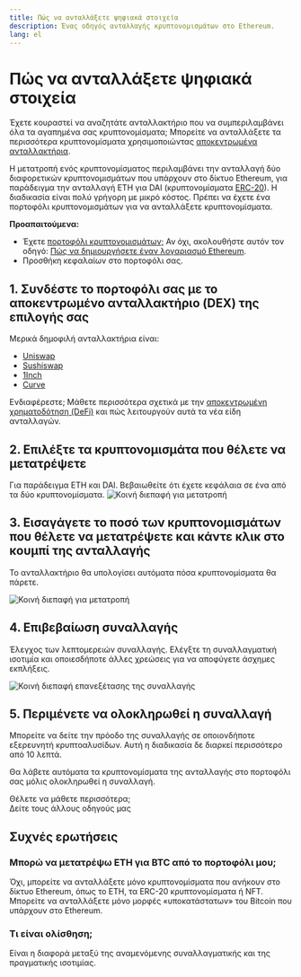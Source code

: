 ```yaml
---
title: Πώς να ανταλλάξετε ψηφιακά στοιχεία
description: Ένας οδηγός ανταλλαγής κρυπτονομισμάτων στο Ethereum.
lang: el
---
```


# Πώς να ανταλλάξετε ψηφιακά στοιχεία

Έχετε κουραστεί να αναζητάτε ανταλλακτήριο που να συμπεριλαμβάνει όλα τα αγαπημένα σας κρυπτονομίσματα; Μπορείτε να ανταλλάξετε τα περισσότερα κρυπτονομίσματα χρησιμοποιώντας [αποκεντρωμένα ανταλλακτήρια](/glossary/#dex).

Η μετατροπή ενός κρυπτονομίσματος περιλαμβάνει την ανταλλαγή δύο διαφορετικών κρυπτονομισμάτων που υπάρχουν στο δίκτυο Ethereum, για παράδειγμα την ανταλλαγή ETH για DAI (κρυπτονομίσματα [ERC-20](/glossary/#erc-20)). Η διαδικασία είναι πολύ γρήγορη με μικρό κόστος. Πρέπει να έχετε ένα πορτοφόλι κρυπτονομισμάτων για να ανταλλάξετε κρυπτονομίσματα.

**Προαπαιτούμενα:**

- Έχετε [πορτοφόλι κρυπτονομισμάτων;](/glossary/#wallet) Αν όχι, ακολουθήστε αυτόν τον οδηγό: [Πώς να δημιουργήσετε έναν λογαριασμό Ethereum](/guides/how-to-create-an-ethereum-account/).
- Προσθήκη κεφαλαίων στο πορτοφόλι σας.

## 1. Συνδέστε το πορτοφόλι σας με το αποκεντρωμένο ανταλλακτήριο (DEX) της επιλογής σας

Μερικά δημοφιλή ανταλλακτήρια είναι:

- [Uniswap](https://app.uniswap.org/#/swap)
- [Sushiswap](https://www.sushi.com/swap)
- [1Inch](https://app.1inch.io/#/1/unified/swap/ETH/DAI)
- [Curve](https://curve.fi/#/ethereum/swap)

Ενδιαφέρεστε; Μάθετε περισσότερα σχετικά με την [αποκεντρωμένη χρηματοδότηση (DeFi)](/defi/) και πώς λειτουργούν αυτά τα νέα είδη ανταλλαγών.

## 2. Επιλέξτε τα κρυπτονομισμάτα που θέλετε να μετατρέψετε

Για παράδειγμα ETH και DAI. Βεβαιωθείτε ότι έχετε κεφάλαια σε ένα από τα δύο κρυπτονομίσματα. ![Κοινή διεπαφή για μετατροπή](./swap1.png)

## 3. Εισαγάγετε το ποσό των κρυπτονομισμάτων που θέλετε να μετατρέψετε και κάντε κλικ στο κουμπί της ανταλλαγής

Το ανταλλακτήριο θα υπολογίσει αυτόματα πόσα κρυπτονομίσματα θα πάρετε.

![Κοινή διεπαφή για μετατροπή](./swap2.png)

## 4. Επιβεβαίωση συναλλαγής

Έλεγχος των λεπτομερειών συναλλαγής. Ελέγξτε τη συναλλαγματική ισοτιμία και οποιεσδήποτε άλλες χρεώσεις για να αποφύγετε άσχημες εκπλήξεις.

![Κοινή διεπαφή επανεξέτασης της συναλλαγής](./swap3.png)

## 5. Περιμένετε να ολοκληρωθεί η συναλλαγή

Μπορείτε να δείτε την πρόοδο της συναλλαγής σε οποιονδήποτε εξερευνητή κρυπτοαλυσίδων. Αυτή η διαδικασία δε διαρκεί περισσότερο από 10 λεπτά.

Θα λάβετε αυτόματα τα κρυπτονομίσματα της ανταλλαγής στο πορτοφόλι σας μόλις ολοκληρωθεί η συναλλαγή.
<br />

<InfoBanner shouldSpaceBetween emoji=":eyes:">
  <div>Θέλετε να μάθετε περισσότερα;</div>
  <ButtonLink href="/guides/">
    Δείτε τους άλλους οδηγούς μας
  </ButtonLink>
</InfoBanner>

## Συχνές ερωτήσεις

### Μπορώ να μετατρέψω ETH για BTC από το πορτοφόλι μου;

Όχι, μπορείτε να ανταλλάξετε μόνο κρυπτονομίσματα που ανήκουν στο δίκτυο Ethereum, όπως το ETH, τα ERC-20 κρυπτονομίσματα ή NFT. Μπορείτε να ανταλλάξετε μόνο μορφές «υποκατάστατων» του Bitcoin που υπάρχουν στο Ethereum.

### Τι είναι ολίσθηση;

Είναι η διαφορά μεταξύ της αναμενόμενης συναλλαγματικής και της πραγματικής ισοτιμίας.
